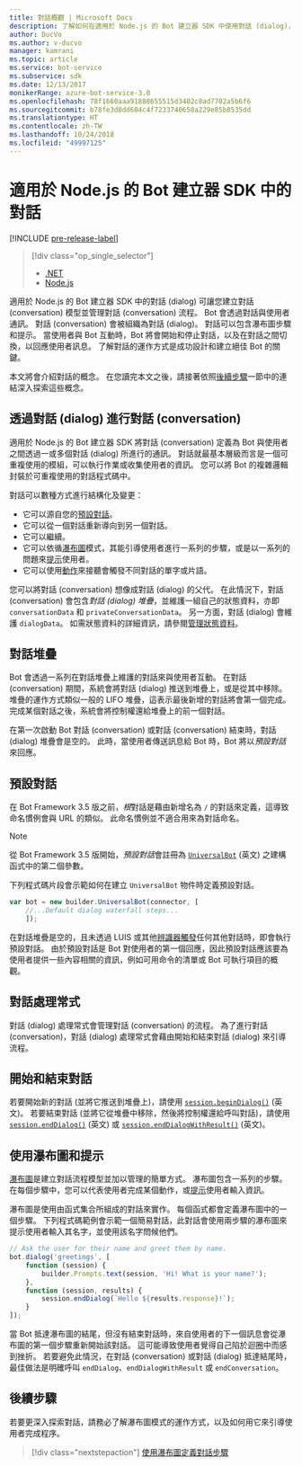 ```yaml
---
title: 對話概觀 | Microsoft Docs
description: 了解如何在適用於 Node.js 的 Bot 建立器 SDK 中使用對話 (dialog)，以建立對話 (conversation) 模型並管理對話 (conversation) 流程。
author: DucVo
ms.author: v-ducvo
manager: kamrani
ms.topic: article
ms.service: bot-service
ms.subservice: sdk
ms.date: 12/13/2017
monikerRange: azure-bot-service-3.0
ms.openlocfilehash: 78f1660aaa91888655515d3402c8ad7702a5b6f6
ms.sourcegitcommit: b78fe3d8dd604c4f7233740658a229e85b8535dd
ms.translationtype: HT
ms.contentlocale: zh-TW
ms.lasthandoff: 10/24/2018
ms.locfileid: "49997125"
---
```

# <a name="dialogs-in-the-bot-builder-sdk-for-nodejs"></a>適用於 Node.js 的 Bot 建立器 SDK 中的對話

[!INCLUDE [pre-release-label](../includes/pre-release-label-v3.md)]

> [!div class="op_single_selector"]
> - [.NET](../dotnet/bot-builder-dotnet-dialogs.md)
> - [Node.js](../nodejs/bot-builder-nodejs-dialog-overview.md)

適用於 Node.js 的 Bot 建立器 SDK 中的對話 (dialog) 可讓您建立對話 (conversation) 模型並管理對話 (conversation) 流程。 Bot 會透過對話與使用者通訊。 對話 (conversation) 會被組織為對話 (dialog)。 對話可以包含瀑布圖步驟和提示。 當使用者與 Bot 互動時，Bot 將會開始和停止對話，以及在對話之間切換，以回應使用者訊息。 了解對話的運作方式是成功設計和建立絕佳 Bot 的關鍵。 

本文將會介紹對話的概念。 在您讀完本文之後，請接著依照[後續步驟](#next-steps)一節中的連結深入探索這些概念。

## <a name="conversations-through-dialogs"></a>透過對話 (dialog) 進行對話 (conversation)

適用於 Node.js 的 Bot 建立器 SDK 將對話 (conversation) 定義為 Bot 與使用者之間透過一或多個對話 (dialog) 所進行的通訊。 對話就最基本層級而言是一個可重複使用的模組，可以執行作業或收集使用者的資訊。 您可以將 Bot 的複雜邏輯封裝於可重複使用的對話程式碼中。

對話可以數種方式進行結構化及變更：

- 它可以源自您的[預設對話](#default-dialog)。
- 它可以從一個對話重新導向到另一個對話。
- 它可以繼續。
- 它可以依循[瀑布圖](bot-builder-nodejs-dialog-waterfall.md)模式，其能引導使用者進行一系列的步驟，或是以一系列的問題來[提示](bot-builder-nodejs-dialog-prompt.md)使用者。
- 它可以使用[動作](bot-builder-nodejs-dialog-actions.md)來接聽會觸發不同對話的單字或片語。 

您可以將對話 (conversation) 想像成對話 (dialog) 的父代。 在此情況下，對話 (conversation) 會包含*對話 (dialog) 堆疊*，並維護一組自己的狀態資料，亦即 `conversationData` 和 `privateConversationData`。 另一方面，對話 (dialog) 會維護 `dialogData`。 如需狀態資料的詳細資訊，請參閱[管理狀態資料](bot-builder-nodejs-state.md)。

## <a name="dialog-stack"></a>對話堆疊

Bot 會透過一系列在對話堆疊上維護的對話來與使用者互動。 在對話 (conversation) 期間，系統會將對話 (dialog) 推送到堆疊上，或是從其中移除。 堆疊的運作方式類似一般的 LIFO 堆疊，這表示最後新增的對話將會第一個完成。 完成某個對話之後，系統會將控制權還給堆疊上的前一個對話。

在第一次啟動 Bot 對話 (conversation) 或對話 (conversation) 結束時，對話 (dialog) 堆疊會是空的。 此時，當使用者傳送訊息給 Bot 時，Bot 將以*預設對話*來回應。

## <a name="default-dialog"></a>預設對話

在 Bot Framework 3.5 版之前，*根*對話是藉由新增名為 `/` 的對話來定義，這導致命名慣例會與 URL 的類似。 此命名慣例並不適合用來為對話命名。 

> [!NOTE]
> 從 Bot Framework 3.5 版開始，*預設對話*會註冊為 [`UniversalBot`](https://docs.botframework.com/en-us/node/builder/chat-reference/classes/_botbuilder_d_.universalbot.html#constructor) \(英文\) 之建構函式中的第二個參數。  

下列程式碼片段會示範如何在建立 `UniversalBot` 物件時定義預設對話。

```javascript
var bot = new builder.UniversalBot(connector, [
    //...Default dialog waterfall steps...
    ]);
```

在對話堆疊是空的，且未透過 LUIS 或其他[辨識器](bot-builder-nodejs-recognize-intent-messages.md)[觸發](bot-builder-nodejs-dialog-actions.md)任何其他對話時，即會執行預設對話。 由於預設對話是 Bot 對使用者的第一個回應，因此預設對話應該要為使用者提供一些內容相關的資訊，例如可用命令的清單或 Bot 可執行項目的概觀。

## <a name="dialog-handlers"></a>對話處理常式

對話 (dialog) 處理常式會管理對話 (conversation) 的流程。 為了進行對話 (conversation)，對話 (dialog) 處理常式會藉由開始和結束對話 (dialog) 來引導流程。 

## <a name="starting-and-ending-dialogs"></a>開始和結束對話

若要開始新的對話 (並將它推送到堆疊上)，請使用 [`session.beginDialog()`](http://docs.botframework.com/en-us/node/builder/chat-reference/classes/_botbuilder_d_.session#begindialog) \(英文\)。 若要結束對話 (並將它從堆疊中移除，然後將控制權還給呼叫對話)，請使用 [`session.endDialog()`](http://docs.botframework.com/en-us/node/builder/chat-reference/classes/_botbuilder_d_.session#enddialog) \(英文\) 或 [`session.endDialogWithResult()`](http://docs.botframework.com/en-us/node/builder/chat-reference/classes/_botbuilder_d_.session#enddialogwithresult) \(英文\)。 

## <a name="using-waterfalls-and-prompts"></a>使用瀑布圖和提示

[瀑布圖](bot-builder-nodejs-dialog-waterfall.md)是建立對話流程模型並加以管理的簡單方式。 瀑布圖包含一系列的步驟。 在每個步驟中，您可以代表使用者完成某個動作，或[提示](bot-builder-nodejs-dialog-prompt.md)使用者輸入資訊。

瀑布圖是使用由函式集合所組成的對話來實作。 每個函式都會定義瀑布圖中的一個步驟。 下列程式碼範例會示範一個簡易對話，此對話會使用兩步驟的瀑布圖來提示使用者輸入其名字，並使用該名字問候他們。

```javascript
// Ask the user for their name and greet them by name.
bot.dialog('greetings', [
    function (session) {
        builder.Prompts.text(session, 'Hi! What is your name?');
    },
    function (session, results) {
        session.endDialog(`Hello ${results.response}!`);
    }
]);
```

當 Bot 抵達瀑布圖的結尾，但沒有結束對話時，來自使用者的下一個訊息會從瀑布圖的第一個步驟重新開始該對話。 這可能導致使用者覺得自己陷於迴圈中而感到挫折。 若要避免此情況，在對話 (conversation) 或對話 (dialog) 抵達結尾時，最佳做法是明確呼叫 `endDialog`、`endDialogWithResult` 或 `endConversation`。

## <a name="next-steps"></a>後續步驟

若要更深入探索對話，請務必了解瀑布圖模式的運作方式，以及如何用它來引導使用者完成程序。

> [!div class="nextstepaction"]
> [使用瀑布圖定義對話步驟](bot-builder-nodejs-dialog-waterfall.md)
